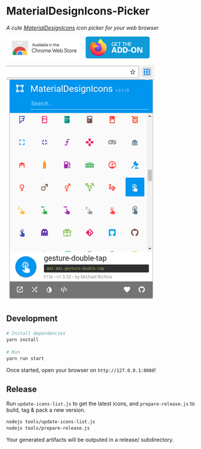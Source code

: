 # MaterialDesignIcons-Picker
*A cute [MaterialDesignIcons](https://materialdesignicons.com) icon picker for your web browser*

[![Download on Chrome Web Store](doc/download-chrome-web-store.png)](https://chrome.google.com/webstore/detail/materialdesignicons-picke/edjaedpifkihpjkcgknfokmibkoafhme)
[![Download for Firefox](doc/download-firefox.png)](https://addons.mozilla.org/en-US/firefox/addon/materialdesignicons-picker/)

![MaterialDesignIcons-Picker](doc/screenshot.png)

## Development

```bash
# Install dependencies
yarn install

# Run
yarn run start
```

Once started, open your browser on `http://127.0.0.1:8080`!

## Release

Run `update-icons-list.js` to get the latest icons, and `prepare-release.js` to build, tag & pack a new version.

```bash
nodejs tools/update-icons-list.js
nodejs tools/prepare-release.js
```

Your generated artifacts will be outputed in a release/ subdirectory.
